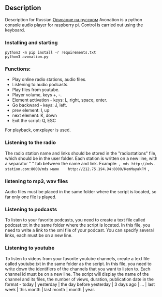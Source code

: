 ## Description
Description for Russian [Описание на русском](https://github.com/rybinden/avonation/blob/master/readme-ru.md) 
Avonation is a python console audio player for raspberry pi.
Control is carried out using the keyboard.

### Installing and starting

```
python3 -m pip install -r requirements.txt
python3 avonation.py
```

### Functions:

- Play online radio stations, audio files.
- Listening to audio podcasts.
- Play files from youtube.
- Player volume, keys +, -.
- Element activation - keys: L, right, space, enter.
- Go backward - keys: J, left.
- prev element: I, up
-  next element: K, down
- Exit the script: Q, ESC

For playback, omxplayer is used.

### Listening to the radio

The radio station name and links should be stored in the "radiostations" file, which should be in the user folder. Each station is written on a new line, with a separator "	" tab between the name and link.
Example:
``,
mds	http://mds-station.com:8000/mds
маяк	http://212.75.194.94:8000/KemMayakFM
``,

### listening to mp3, wav files

Audio files must be placed in the same folder where the script is located, so far only one file is played.

### Listening to podcasts

To listen to your favorite podcasts, you need to create a text file called podcast.txt in the same folder where the script is located.
In this file, you need to write a link to the xml file of your podcast.
You can specify several links, each must be on a new line.

### Listening to youtube

To listen to videos from your favorite youtube channels, create a text file called youtube.txt in the same folder as the script.
In this file, you need to write down the identifiers of the channels that you want to listen to.
Each channel id must be on a new line.
The script will display the name of the channel and its files, the number of views, duration, publication date in the format -
today | yesterday | the day before yesterday | 3 days ago | ... | last week | this month | last month | month | year.
